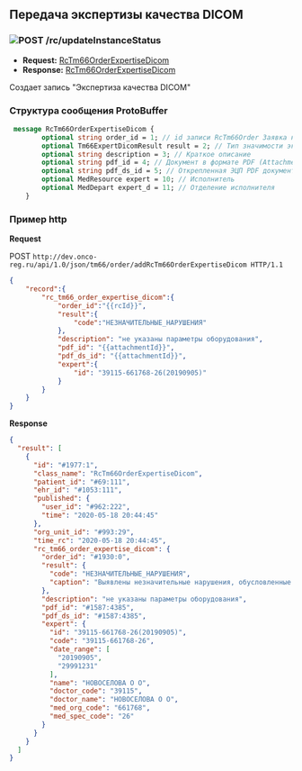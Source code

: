 ## Передача экспертизы качества DICOM

### ![POST](../../../../img/post.png) /rc/updateInstanceStatus
* **Request:** [RcTm66OrderExpertiseDicom](../../../../types/types.md#com.siams.med.api.Rc.RcTm66OrderExpertiseDicom)
* **Response:** [RcTm66OrderExpertiseDicom](../../../../types/types.md#com.siams.med.api.Rc.RcTm66OrderExpertiseDicom)  

Создает запись "Экспертиза качества DICOM"

### Структура сообщения ProtoBuffer
```proto
 message RcTm66OrderExpertiseDicom {
        optional string order_id = 1; // id записи RcTm66Order Заявка на ДЭЗО
        optional Tm66ExpertDicomResult result = 2; // Тип значимости экспертизы качества выполнения рентген-радиологического снимка
        optional string description = 3; // Краткое описание
        optional string pdf_id = 4; // Документ в формате PDF (Attachment.id)
        optional string pdf_ds_id = 5; // Открепленная ЭЦП PDF документа (Attachment.id)
        optional MedResource expert = 10; // Исполнитель
        optional MedDepart expert_d = 11; // Отделение исполнителя
    }
```

### Пример http

**Request**   

POST `http://dev.onco-reg.ru/api/1.0/json/tm66/order/addRcTm66OrderExpertiseDicom HTTP/1.1`
```json
{
    "record":{
        "rc_tm66_order_expertise_dicom":{
            "order_id":"{{rcId}}",
            "result":{
                "code":"НЕЗНАЧИТЕЛЬНЫЕ_НАРУШЕНИЯ"
            },
            "description": "не указаны параметры оборудования",
            "pdf_id": "{{attachmentId}}",
            "pdf_ds_id": "{{attachmentId}}",
            "expert":{
                "id": "39115-661768-26(20190905)"
            }
        }
    }
}
```
**Response**
```json
{
  "result": [
    {
      "id": "#1977:1",
      "class_name": "RcTm66OrderExpertiseDicom",
      "patient_id": "#69:111",
      "ehr_id": "#1053:111",
      "published": {
        "user_id": "#962:222",
        "time": "2020-05-18 20:44:45"
      },
      "org_unit_id": "#993:29",
      "time_rc": "2020-05-18 20:44:45",
      "rc_tm66_order_expertise_dicom": {
        "order_id": "#1930:0",
        "result": {
          "code": "НЕЗНАЧИТЕЛЬНЫЕ_НАРУШЕНИЯ",
          "caption": "Выявлены незначительные нарушения, обусловленные оборудованием, на котором проводилось исследование"
        },
        "description": "не указаны параметры оборудования",
        "pdf_id": "#1587:4385",
        "pdf_ds_id": "#1587:4385",
        "expert": {
          "id": "39115-661768-26(20190905)",
          "code": "39115-661768-26",
          "date_range": [
            "20190905",
            "29991231"
          ],
          "name": "НОВОСЕЛОВА О О",
          "doctor_code": "39115",
          "doctor_name": "НОВОСЕЛОВА О О",
          "med_org_code": "661768",
          "med_spec_code": "26"
        }
      }
    }
  ]
}
```
